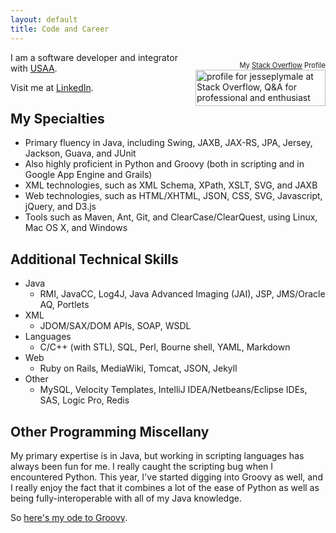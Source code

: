```yaml
---
layout: default
title: Code and Career
---
```


<div style="float:right; padding-top:1em">
<div style="font-size: 80%; text-align:right">My <a href="http://stackoverflow.com">Stack Overflow</a> Profile</div>
<a href="http://stackoverflow.com/users/2180245/jesseplymale">
<img src="http://stackoverflow.com/users/flair/2180245.png" width="208" height="58" alt="profile for jesseplymale at Stack Overflow, Q&amp;A for professional and enthusiast programmers" title="profile for jesseplymale at Stack Overflow, Q&amp;A for professional and enthusiast programmers">
</a>
</div>

I am a software developer and integrator with [USAA](http://www.usaa.com).

Visit me at [LinkedIn](http://www.linkedin.com/in/jesseplymale).

## My Specialties

*   Primary fluency in Java, including Swing, JAXB, JAX-RS, JPA, Jersey, Jackson, Guava, and JUnit
*   Also highly proficient in Python and Groovy (both in scripting and in Google App Engine and Grails)
*   XML technologies, such as XML Schema, XPath, XSLT, SVG, and JAXB
*   Web technologies, such as HTML/XHTML, JSON, CSS, SVG, Javascript, jQuery, and D3.js
*   Tools such as Maven, Ant, Git, and ClearCase/ClearQuest, using Linux, Mac OS X, and Windows

## Additional Technical Skills
*   Java
    *   RMI, JavaCC, Log4J, Java Advanced Imaging (JAI), JSP, JMS/Oracle AQ, Portlets
*   XML
    *   JDOM/SAX/DOM APIs, SOAP, WSDL
*   Languages
    *   C/C++ (with STL), SQL, Perl, Bourne shell, YAML, Markdown
*   Web
    *   Ruby on Rails, MediaWiki, Tomcat, JSON, Jekyll
*   Other
    *   MySQL, Velocity Templates, IntelliJ IDEA/Netbeans/Eclipse IDEs, SAS, Logic Pro, Redis

## Other Programming Miscellany

My primary expertise is in Java, but working in scripting languages has always been fun for me. I really caught the scripting bug when I encountered Python. This year, I've started digging into Groovy as well, and I really enjoy the fact that it combines a lot of the ease of Python as well as being fully-interoperable with all of my Java knowledge.

So [here's my ode to Groovy](/groovy).

